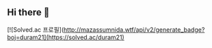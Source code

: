 ## Hi there 👋
[![Solved.ac
프로필](http://mazassumnida.wtf/api/v2/generate_badge?boj=duram21](https://solved.ac/duram21)
<!--
**duram21/duram21** is a ✨ _special_ ✨ repository because its `README.md` (this file) appears on your GitHub profile.

Here are some ideas to get you started:

- 🔭 I’m currently working on ...
- 🌱 I’m currently learning ...
- 👯 I’m looking to collaborate on ...
- 🤔 I’m looking for help with ...
- 💬 Ask me about ...
- 📫 How to reach me: ...
- 😄 Pronouns: ...
- ⚡ Fun fact: ...
-->
